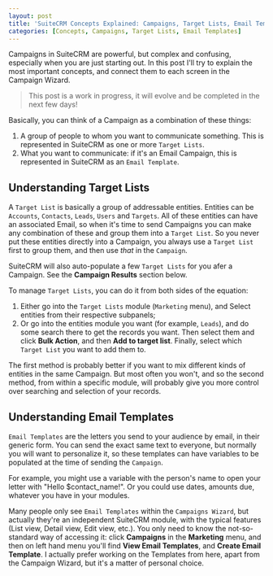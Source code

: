 ```yaml
---
layout: post
title: 'SuiteCRM Concepts Explained: Campaigns, Target Lists, Email Templates'
categories: [Concepts, Campaigns, Target Lists, Email Templates]
---
```


Campaigns in SuiteCRM are powerful, but complex and confusing, especially when you are just starting out. In this post I'll try to explain the most important concepts, and connect them to each screen in the Campaign Wizard.

> This post is a work in progress, it will evolve and be completed in the next few days!

Basically, you can think of a Campaign as a combination of these things:

1. A group of people to whom you want to communicate something. This is represented in SuiteCRM as one or more `Target Lists`. 
2. What you want to communicate: if it's an Email Campaign, this is represented in SuiteCRM as an `Email Template`.


## Understanding Target Lists

A `Target List` is basically a group of addressable entities. Entities can be `Accounts`, `Contacts`, `Leads`, `Users` and `Targets`. All of these entities can have an associated Email, so when it's time to send Campaigns you can make any combination of these and group them into a `Target List`.
So you never put  these entities directly into a Campaign, you always use a `Target List` first to group them, and then use _that_ in the `Campaign`.

SuiteCRM will also auto-populate a few `Target Lists` for you afer a Campaign. See the **Campaign Results** section below.

To manage `Target Lists`, you can do it from both sides of the equation:
1. Either go into the `Target Lists` module (`Marketing` menu), and Select entities from their respective subpanels;
2. Or go into the entities module you want (for example, `Leads`), and do some search there to get the records you want. Then select them and click **Bulk Action**, and then **Add to target list**. Finally, select which `Target List` you want to add them to.

The first method is probably better if you want to mix different kinds of entities in the same Campaign. But most often you won't, and so the second method, from within a specific module, will probably give you more control over searching and selection of your records.

## Understanding Email Templates

`Email Templates` are the letters you send to your audience by email, in their generic form. You can send the exact same text to everyone, but normally you will want to personalize it, so these templates can have variables to be populated at the time of sending the `Campaign`.

For example, you might use a variable with the person's name to open your letter with "Hello $contact_name!". Or you could use dates, amounts due, whatever you have in your modules.

Many people only see `Email Templates` within the `Campaigns Wizard`, but actually they're an independent SuiteCRM module, with the typical features (List view, Detail view, Edit view, etc.). You only need to know the not-so-standard way of accessing it: click **Campaigns** in the **Marketing** menu, and then on left hand menu you'll find **View Email Templates**,  and **Create Email Template**. I actually prefer working on the Templates from here, apart from the Campaign Wizard, but it's a matter of personal choice.

